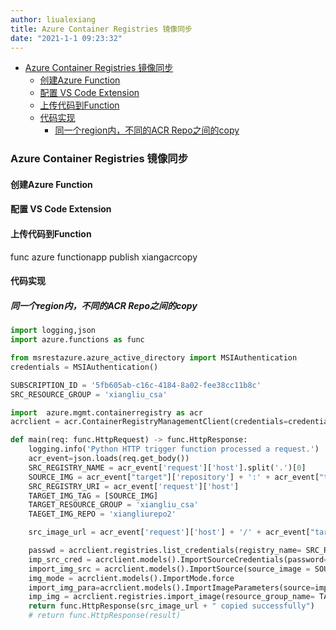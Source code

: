 ```yaml
---
author: liualexiang
title: Azure Container Registries 镜像同步
date: "2021-1-1 09:23:32"
---
```

- [Azure Container Registries 镜像同步](#azure-container-registries-镜像同步)
  - [创建Azure Function](#创建azure-function)
  - [配置 VS Code Extension](#配置-vs-code-extension)
  - [上传代码到Function](#上传代码到function)
  - [代码实现](#代码实现)
    - [同一个region内，不同的ACR Repo之间的copy](#同一个region内不同的acr-repo之间的copy)
### Azure Container Registries 镜像同步

#### 创建Azure Function
#### 配置 VS Code Extension
#### 上传代码到Function
 func azure functionapp publish xiangacrcopy


#### 代码实现

##### 同一个region内，不同的ACR Repo之间的copy

```python
import logging,json
import azure.functions as func

from msrestazure.azure_active_directory import MSIAuthentication
credentials = MSIAuthentication()

SUBSCRIPTION_ID = '5fb605ab-c16c-4184-8a02-fee38cc11b8c'
SRC_RESOURCE_GROUP = 'xiangliu_csa'

import  azure.mgmt.containerregistry as acr
acrclient = acr.ContainerRegistryManagementClient(credentials=credentials, subscription_id=SUBSCRIPTION_ID)

def main(req: func.HttpRequest) -> func.HttpResponse:
    logging.info('Python HTTP trigger function processed a request.')
    acr_event=json.loads(req.get_body())
    SRC_REGISTRY_NAME = acr_event['request']['host'].split('.')[0]
    SOURCE_IMG = acr_event["target"]['repository'] + ':' + acr_event["target"]['tag']
    SRC_REGISTRY_URI = acr_event['request']['host']
    TARGET_IMG_TAG = [SOURCE_IMG]
    TARGET_RESOURCE_GROUP = 'xiangliu_csa'
    TAEGET_IMG_REPO = 'xiangliurepo2'

    src_image_url = acr_event['request']['host'] + '/' + acr_event["target"]['repository'] + ':' + acr_event["target"]['tag']

    passwd = acrclient.registries.list_credentials(registry_name= SRC_REGISTRY_NAME , resource_group_name= SRC_RESOURCE_GROUP).passwords[0].value
    imp_src_cred = acrclient.models().ImportSourceCredentials(password= passwd, username= SRC_REGISTRY_NAME)
    import_img_src = acrclient.models().ImportSource(source_image = SOURCE_IMG ,registry_uri= SRC_REGISTRY_URI , credentials = imp_src_cred)
    img_mode = acrclient.models().ImportMode.force
    import_img_para=acrclient.models().ImportImageParameters(source=import_img_src, target_tags = TARGET_IMG_TAG, mode= img_mode)
    imp_img = acrclient.registries.import_image(resource_group_name= TARGET_RESOURCE_GROUP, registry_name =TAEGET_IMG_REPO, parameters=import_img_para)
    return func.HttpResponse(src_image_url + " copied successfully")
    # return func.HttpResponse(result)

```

